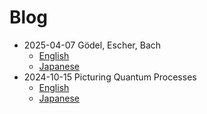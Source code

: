 # Blog

- 2025-04-07 Gödel, Escher, Bach
  - [English](./2025-04-07%20Gödel,%20Escher,%20Bach/GEB-en.md)
  - [Japanese](./2025-04-07%20Gödel,%20Escher,%20Bach/GEB-ja.md)
- 2024-10-15 Picturing Quantum Processes
  - [English](./2024-10-15%20Picturing%20Quantum%20Processes/picturing-quantum-processes-en.md)
  - [Japanese](./2024-10-15%20Picturing%20Quantum%20Processes/picturing-quantum-processes-ja.md)
